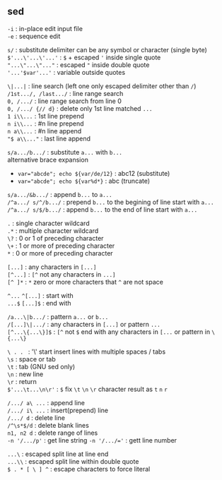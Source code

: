 sed
---

`-i` : in-place edit input file  
`-e` : sequence edit  

`s/` : substitute delimiter can be any symbol or character (single byte)  
`$'...\'...\'...'` : `$` + escaped `'` inside single quote  
`"...\"...\"..."` : escaped `"` inside double quote  
`'...'$var'...'` : variable outside quotes   

`\|...|` : line search (left one only escaped delimiter other than `/`)  
`/1st.../, /last.../` : line range search  
`0, /.../` : line range search from line 0  
`0, /.../ {// d}` : delete only 1st line matched `...`  
`1 i\\...` : 1st line prepend  
`n i\\...` : #n line prepend  
`n a\\...` : #n line append  
`"$ a\\..."` : last line append  

`s/a.../b.../` : substitute `a...` with `b...`  
alternative brace expansion  
- `var="abcde"; echo ${var/de/12}` : abc12 (substitute)  
- `var="abcde"; echo ${var%d*}` : abc (truncate)  

`s/a.../&b.../` : append `b...` to `a...`  
`/^a.../ s/^/b.../` : prepend `b...` to the begining of line start with `a...`  
`/^a.../ s/$/b.../` : append `b...` to the end of line start with `a...`  

`.` : single character wildcard  
`.*` : multiple character wildcard  
`\?` : 0 or 1 of preceding character  
`\+` : 1 or more of preceding character  
`*` : 0 or more of preceding character  

`[...]` : any characters in `[...]`  
`[^...]` : `[^` not any characters in `...]`  
`[^ ]*` : `*` zero or more characters that `^` are not space  

`^...` `^[...]` : start with  
`...$` `[...]$` : end with  

`/a...\|b.../` : pattern `a...` or `b...`  
`/[...]\|.../` : any characters in `[...]` or pattern `...`  
`[^...\{...\}]$` : `[^` not `$` end with any characters in `[...` or pattern in `\{...\}`

`\ . . ` : '\\' start insert lines with multiple spaces / tabs  
`\s` : space or tab  
`\t` : tab (GNU sed only)  
`\n` : new line  
`\r` : return  
`$'...\t...\n\r'` : `$` fix `\t` `\n` `\r` character result as `t` `n` `r`  

`/.../ a\ ...` : append line  
`/.../ i\ ...` : insert(prepend) line  
`/.../ d` : delete line  
`/^\s*$/d` : delete blank lines  
`n1, n2 d` : delete range of lines  
`-n '/.../p'` : get line string 
`-n '/.../='` : gett line number  

`...\` : escaped split line at line end  
`...\\` : escaped split line within double quote  
`$ . * [ \ ] ^` : escape characters to force literal  
